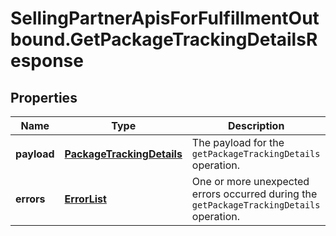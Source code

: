 # SellingPartnerApisForFulfillmentOutbound.GetPackageTrackingDetailsResponse

## Properties
Name | Type | Description | Notes
------------ | ------------- | ------------- | -------------
**payload** | [**PackageTrackingDetails**](PackageTrackingDetails.md) | The payload for the `getPackageTrackingDetails` operation. | [optional] 
**errors** | [**ErrorList**](ErrorList.md) | One or more unexpected errors occurred during the `getPackageTrackingDetails` operation. | [optional] 


